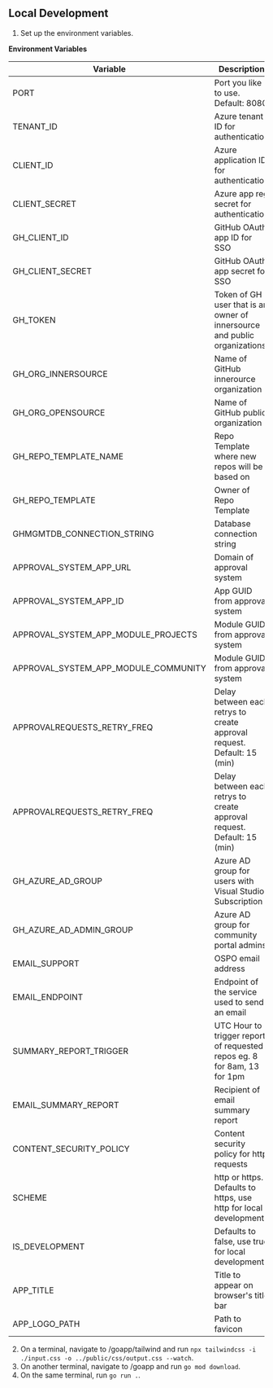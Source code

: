 ## Local Development

1. Set up the environment variables.

**Environment Variables**


| Variable                          | Description                                       |
| -----------                       | -----------                                       |
| PORT                              | Port you like to use. Default: 8080               |
| TENANT_ID                         | Azure tenant ID for authentication                |
| CLIENT_ID                         | Azure application ID for authentication           |
| CLIENT_SECRET                     | Azure app reg secret for authentication           |
| GH_CLIENT_ID                      | GitHub OAuth app ID for SSO                       |
| GH_CLIENT_SECRET                  | GitHub OAuth app secret for SSO                   |
| GH_TOKEN                          | Token of GH user that is an owner of innersource and public organizations|
| GH_ORG_INNERSOURCE                | Name of GitHub innerource organization            |
| GH_ORG_OPENSOURCE                 | Name of GitHub public organization                |
| GH_REPO_TEMPLATE_NAME             | Repo Template where new repos will be based on    |
| GH_REPO_TEMPLATE                  | Owner of Repo Template                            |
| GHMGMTDB_CONNECTION_STRING        | Database connection string                        |
| APPROVAL_SYSTEM_APP_URL           | Domain of approval system                         |
| APPROVAL_SYSTEM_APP_ID            | App GUID from approval system                     |
| APPROVAL_SYSTEM_APP_MODULE_PROJECTS     | Module GUID from approval system            |
| APPROVAL_SYSTEM_APP_MODULE_COMMUNITY    | Module GUID from approval system            |
| APPROVALREQUESTS_RETRY_FREQ       | Delay between each retrys to create approval request. Default: 15 (min)  |
| APPROVALREQUESTS_RETRY_FREQ       | Delay between each retrys to create approval request. Default: 15 (min)  |
| GH_AZURE_AD_GROUP                 | Azure AD group for users with Visual Studio Subscription  |
| GH_AZURE_AD_ADMIN_GROUP           | Azure AD group for community portal admins        |
| EMAIL_SUPPORT                     | OSPO email address                                |
| EMAIL_ENDPOINT                    | Endpoint of the service used to send an email     |
| SUMMARY_REPORT_TRIGGER            | UTC Hour to trigger report of requested repos eg. 8 for 8am, 13 for 1pm  |
| EMAIL_SUMMARY_REPORT              | Recipient of email summary report                 |
| CONTENT_SECURITY_POLICY           | Content security policy for http requests         |
| SCHEME                            | http or https. Defaults to https, use http for local development  |
| IS_DEVELOPMENT                    | Defaults to false, use true for local development |
| APP_TITLE                         | Title to appear on browser's  title bar           |
| APP_LOGO_PATH                     | Path to favicon                                   |

2. On a terminal, navigate to /goapp/tailwind and run 
    `npx tailwindcss -i ./input.css -o ../public/css/output.css --watch`.
3. On another terminal, navigate to /goapp and run `go mod download`.
4. On the same terminal, run `go run .`.